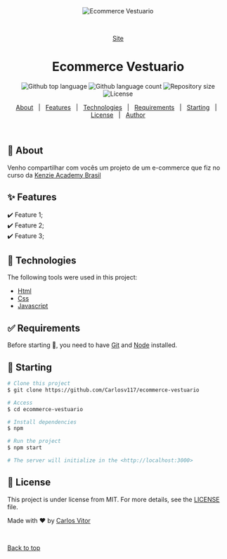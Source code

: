 <div align="center" id="top"> 
  <img src="./src/github/Ecomerce.gif" alt="Ecommerce Vestuario" />

  &#xa0;

  <a href="https://carlosv117.github.io/Ecommerce-vestuario/">Site</a>
</div>

<h1 align="center">Ecommerce Vestuario</h1>

<p align="center">
  <img alt="Github top language" src="https://img.shields.io/github/languages/top/Carlosv117/ecommerce-vestuario?color=56BEB8">

  <img alt="Github language count" src="https://img.shields.io/github/languages/count/Carlosv117/ecommerce-vestuario?color=56BEB8">

  <img alt="Repository size" src="https://img.shields.io/github/repo-size/Carlosv117/ecommerce-vestuario?color=56BEB8">

  <img alt="License" src="https://img.shields.io/github/license/Carlosv117/ecommerce-vestuario?color=56BEB8">
</p>


<p align="center">
  <a href="#dart-about">About</a> &#xa0; | &#xa0; 
  <a href="#sparkles-features">Features</a> &#xa0; | &#xa0;
  <a href="#rocket-technologies">Technologies</a> &#xa0; | &#xa0;
  <a href="#white_check_mark-requirements">Requirements</a> &#xa0; | &#xa0;
  <a href="#checkered_flag-starting">Starting</a> &#xa0; | &#xa0;
  <a href="#memo-license">License</a> &#xa0; | &#xa0;
  <a href="https://github.com/Carlosv117" target="_blank">Author</a>
</p>

<br>

## :dart: About ##

Venho compartilhar com vocês um projeto de um e-commerce que fiz no curso da <a href="https://www.kenzie.com.br">Kenzie Academy Brasil</a>


## :sparkles: Features ##

:heavy_check_mark: Feature 1;\
:heavy_check_mark: Feature 2;\
:heavy_check_mark: Feature 3;

## :rocket: Technologies ##

The following tools were used in this project:

- [Html](https://github.com/Carlosv117)
- [Css](https://github.com/Carlosv117)
- [Javascript](https://github.com/Carlosv117)

## :white_check_mark: Requirements ##

Before starting :checkered_flag:, you need to have [Git](https://git-scm.com) and [Node](https://nodejs.org/en/) installed.

## :checkered_flag: Starting ##

```bash
# Clone this project
$ git clone https://github.com/Carlosv117/ecommerce-vestuario

# Access
$ cd ecommerce-vestuario

# Install dependencies
$ npm

# Run the project
$ npm start

# The server will initialize in the <http://localhost:3000>
```

## :memo: License ##

This project is under license from MIT. For more details, see the [LICENSE](LICENSE.md) file.


Made with :heart: by <a href="https://github.com/Carlosv117" target="_blank">Carlos Vitor</a>

&#xa0;

<a href="#top">Back to top</a>
